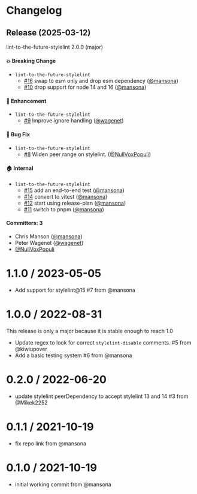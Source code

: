 # Changelog

## Release (2025-03-12)

lint-to-the-future-stylelint 2.0.0 (major)

#### :boom: Breaking Change
* `lint-to-the-future-stylelint`
  * [#16](https://github.com/mansona/lint-to-the-future-stylelint/pull/16) swap to esm only and drop esm dependency ([@mansona](https://github.com/mansona))
  * [#10](https://github.com/mansona/lint-to-the-future-stylelint/pull/10) drop support for node 14 and 16 ([@mansona](https://github.com/mansona))

#### :rocket: Enhancement
* `lint-to-the-future-stylelint`
  * [#9](https://github.com/mansona/lint-to-the-future-stylelint/pull/9) Improve ignore handling ([@wagenet](https://github.com/wagenet))

#### :bug: Bug Fix
* `lint-to-the-future-stylelint`
  * [#8](https://github.com/mansona/lint-to-the-future-stylelint/pull/8) Widen peer range on stylelint. ([@NullVoxPopuli](https://github.com/NullVoxPopuli))

#### :house: Internal
* `lint-to-the-future-stylelint`
  * [#15](https://github.com/mansona/lint-to-the-future-stylelint/pull/15) add an end-to-end test ([@mansona](https://github.com/mansona))
  * [#14](https://github.com/mansona/lint-to-the-future-stylelint/pull/14) convert to vitest ([@mansona](https://github.com/mansona))
  * [#12](https://github.com/mansona/lint-to-the-future-stylelint/pull/12) start using release-plan ([@mansona](https://github.com/mansona))
  * [#11](https://github.com/mansona/lint-to-the-future-stylelint/pull/11) switch to pnpm ([@mansona](https://github.com/mansona))

#### Committers: 3
- Chris Manson ([@mansona](https://github.com/mansona))
- Peter Wagenet ([@wagenet](https://github.com/wagenet))
- [@NullVoxPopuli](https://github.com/NullVoxPopuli)

1.1.0 / 2023-05-05
==================
* Add support for stylelint@15 #7 from @mansona

1.0.0 / 2022-08-31
==================

This release is only a major because it is stable enough to reach 1.0 

* Update regex to look for correct `stylelint-disable` comments. #5 from @kiwiupover
* Add a basic testing system #6 from @mansona

0.2.0 / 2022-06-20
==================
* update stylelint peerDependency to accept stylelint 13 and 14 #3 from @Mikek2252

0.1.1 / 2021-10-19
==================
* fix repo link from @mansona

0.1.0 / 2021-10-19
==================
* initial working commit from @mansona

